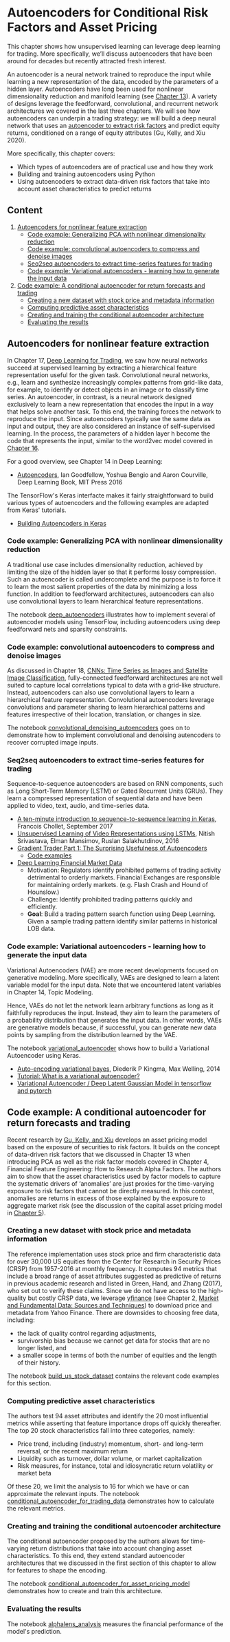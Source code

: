 # Autoencoders for Conditional Risk Factors and Asset Pricing

This chapter shows how unsupervised learning can leverage deep learning for trading. More specifically, we’ll discuss autoencoders that have been around for decades but recently attracted fresh interest.

An autoencoder is a neural network trained to reproduce the input while learning a new representation of the data, encoded by the parameters of a hidden layer. 
Autoencoders have long been used for nonlinear dimensionality reduction and manifold learning (see [Chapter 13](../13_unsupervised_learning)). 
A variety of designs leverage the feedforward, convolutional, and recurrent network architectures we covered in the last three chapters. 
We will see how autoencoders can underpin a trading strategy: we will build a deep neural network that uses an [autoencoder to extract risk factors](https://www.aqr.com/Insights/Research/Working-Paper/Autoencoder-Asset-Pricing-Models) and predict equity returns, conditioned on a range of equity attributes (Gu, Kelly, and Xiu 2020).

More specifically, this chapter covers:

- Which types of autoencoders are of practical use and how they work
- Building and training autoencoders using Python
- Using autoencoders to extract data-driven risk factors that take into account asset characteristics to predict returns

## Content

1. [Autoencoders for nonlinear feature extraction](#autoencoders-for-nonlinear-feature-extraction)
    * [Code example: Generalizing PCA with nonlinear dimensionality reduction](#code-example-generalizing-pca-with-nonlinear-dimensionality-reduction)
    * [Code example: convolutional autoencoders to compress and denoise images](#code-example-convolutional-autoencoders-to-compress-and-denoise-images)
    * [Seq2seq autoencoders to extract time-series features for trading](#seq2seq-autoencoders-to-extract-time-series-features-for-trading)
    * [Code example: Variational autoencoders - learning how to generate the input data](#code-example-variational-autoencoders---learning-how-to-generate-the-input-data)
2. [Code example: A conditional autoencoder for return forecasts and trading](#code-example-a-conditional-autoencoder-for-return-forecasts-and-trading)
    * [Creating a new dataset with stock price and metadata information](#creating-a-new-dataset-with-stock-price-and-metadata-information)
    * [Computing predictive asset characteristics](#computing-predictive-asset-characteristics)
    * [Creating and training the conditional autoencoder architecture](#creating-and-training-the-conditional-autoencoder-architecture)
    * [Evaluating the results](#evaluating-the-results)

## Autoencoders for nonlinear feature extraction

In Chapter 17, [Deep Learning for Trading](../17_deep_learning), we saw how neural networks succeed at supervised learning by extracting a hierarchical feature representation useful for the given task. Convolutional neural networks, e.g., learn and synthesize increasingly complex patterns from grid-like data, for example, to identify or detect objects in an image or to classify time series. 
An autoencoder, in contrast, is a neural network designed exclusively to learn a new representation that encodes the input in a way that helps solve another task. To this end, the training forces the network to reproduce the input. Since autoencoders typically use the same data as input and output, they are also considered an instance of self-supervised learning. 
In the process, the parameters of a hidden layer h become the code that represents the input, similar to the word2vec model covered in [Chapter 16](../16_word_embeddings). 

For a good overview, see Chapter 14 in Deep Learning:
- [Autoencoders](http://www.deeplearningbook.org/contents/autoencoders.html), Ian Goodfellow, Yoshua Bengio and Aaron Courville, Deep Learning Book, MIT Press 2016

The TensorFlow's Keras interfacte makes it fairly straightforward to build various types of autoencoders and the following examples are adapted from Keras' tutorials.

- [Building Autoencoders in Keras](https://blog.keras.io/building-autoencoders-in-keras.html)

### Code example: Generalizing PCA with nonlinear dimensionality reduction

A traditional use case includes dimensionality reduction, achieved by limiting the size of the hidden layer so that it performs lossy compression. Such an autoencoder is called undercomplete and the purpose is to force it to learn the most salient properties of the data by minimizing a loss function. In addition to feedforward architectures, autoencoders can also use convolutional layers to learn hierarchical feature representations.

The notebook [deep_autoencoders](01_deep_autoencoders.ipynb) illustrates how to implement several of autoencoder models using TensorFlow, including autoencoders using deep feedforward nets and sparsity constraints. 
 
### Code example: convolutional autoencoders to compress and denoise images

As discussed in Chapter 18, [CNNs: Time Series as Images and Satellite Image Classification](../18_convolutional_neural_nets), fully-connected feedforward architectures are not well suited to capture local correlations typical to data with a grid-like structure. Instead, autoencoders can also use convolutional layers to learn a hierarchical feature representation. Convolutional autoencoders leverage convolutions and parameter sharing to learn hierarchical patterns and features irrespective of their location, translation, or changes in size.

The notebook [convolutional_denoising_autoencoders](02_convolutional_denoising_autoencoders.ipynb) goes on to demonstrate how to implement convolutional and denoising autencoders to recover corrupted image inputs.

### Seq2seq autoencoders to extract time-series features for trading

Sequence-to-sequence autoencoders are based on RNN components, such as Long Short-Term Memory (LSTM) or Gated Recurrent Units (GRUs). They learn a compressed representation of sequential data and have been applied to video, text, audio, and time-series data.

- [A ten-minute introduction to sequence-to-sequence learning in Keras](https://blog.keras.io/a-ten-minute-introduction-to-sequence-to-sequence-learning-in-keras.html), Francois Chollet, September 2017
- [Unsupervised Learning of Video Representations using LSTMs](https://arxiv.org/abs/1502.04681), Nitish Srivastava, Elman Mansimov, Ruslan Salakhutdinov, 2016
- [Gradient Trader Part 1: The Surprising Usefulness of Autoencoders](https://rickyhan.com/jekyll/update/2017/09/14/autoencoders.html)
    - [Code examples](https://github.com/0b01/recurrent-autoencoder)
- [Deep Learning Financial Market Data](http://wp.doc.ic.ac.uk/hipeds/wp-content/uploads/sites/78/2017/01/Steven_Hutt_Deep_Networks_Financial.pdf)
    - Motivation: Regulators identify prohibited patterns of trading activity detrimental to orderly markets. Financial Exchanges are responsible for maintaining orderly markets. (e.g. Flash Crash and Hound of Hounslow.)
    - Challenge: Identify prohibited trading patterns quickly and efficiently.
    - **Goal**: Build a trading pattern search function using Deep Learning. Given a sample trading pattern identify similar patterns in historical LOB data.

### Code example: Variational autoencoders - learning how to generate the input data

Variational Autoencoders (VAE) are more recent developments focused on generative modeling. More specifically, VAEs are designed to learn a latent variable model for the input data. Note that we encountered latent variables in Chapter 14, Topic Modeling.

Hence, VAEs do not let the network learn arbitrary functions as long as it faithfully reproduces the input. Instead, they aim to learn the parameters of a probability distribution that generates the input data. In other words, VAEs are generative models because, if successful, you can generate new data points by sampling from the distribution learned by the VAE.

The notebook [variational_autoencoder](03_variational_autoencoder.ipynb) shows how to build a Variational Autoencoder using Keras.

- [Auto-encoding variational bayes](https://arxiv.org/abs/1312.6114), Diederik P Kingma, Max Welling, 2014
- [Tutorial: What is a variational autoencoder?](https://jaan.io/what-is-variational-autoencoder-vae-tutorial/)
- [Variational Autoencoder / Deep Latent Gaussian Model in tensorflow and pytorch](https://github.com/altosaar/variational-autoencoder)

## Code example: A conditional autoencoder for return forecasts and trading

Recent research by [Gu, Kelly, and Xiu](https://www.aqr.com/Insights/Research/Working-Paper/Autoencoder-Asset-Pricing-Models) develops an asset pricing model based on the exposure of securities to risk factors. It builds on the concept of data-driven risk factors that we discussed in Chapter 13 when introducing PCA as well as the risk factor models covered in Chapter 4, Financial Feature Engineering: How to Research Alpha Factors. 
The authors aim to show that the asset characteristics used by factor models to capture the systematic drivers of ‘anomalies’ are just proxies for the time-varying exposure to risk factors that cannot be directly measured. 
In this context, anomalies are returns in excess of those explained by the exposure to aggregate market risk (see the discussion of the capital asset pricing model in [Chapter 5](../05_strategy_evaluation)).

### Creating a new dataset with stock price and metadata information

The reference implementation uses stock price and firm characteristic data for over 30,000 US equities from the Center for Research in Security Prices (CRSP) from 1957-2016 at monthly frequency. It computes 94 metrics that include a broad range of asset attributes suggested as predictive of returns in previous academic research and listed in Green, Hand, and Zhang (2017), who set out to verify these claims.
Since we do not have access to the high-quality but costly CRSP data, we leverage [yfinance](https://github.com/ranaroussi/yfinance) (see Chapter 2, [Market and Fundamental Data: Sources and Techniques](../02_market_and_fundamental_data)) to download price and metadata from Yahoo Finance. There are downsides to choosing free data, including:
- the lack of quality control regarding adjustments, 
- survivorship bias because we cannot get data for stocks that are no longer listed, and
- a smaller scope in terms of both the number of equities and the length of their history. 

The notebook [build_us_stock_dataset](04_build_us_stock_dataset.ipynb) contains the relevant code examples for this section.

### Computing predictive asset characteristics

The authors test 94 asset attributes and identify the 20 most influential metrics while asserting that feature importance drops off quickly thereafter. The top 20 stock characteristics fall into three categories, namely:
- Price trend, including (industry) momentum, short- and long-term reversal, or the recent maximum return
- Liquidity such as turnover, dollar volume, or market capitalization
- Risk measures, for instance, total and idiosyncratic return volatility or market beta

Of these 20, we limit the analysis to 16 for which we have or can approximate the relevant inputs. The notebook [conditional_autoencoder_for_trading_data](05_conditional_autoencoder_for_trading_data.ipynb) demonstrates how to calculate the relevant metrics.

### Creating and training the conditional autoencoder architecture

The conditional autoencoder proposed by the authors allows for time-varying return distributions that take into account changing asset characteristics. 
To this end, they extend standard autoencoder architectures that we discussed in the first section of this chapter to allow for features to shape the encoding.

The notebook [conditional_autoencoder_for_asset_pricing_model](06_conditional_autoencoder_for_asset_pricing_model.ipynb) demonstrates how to create and train this architecture.

### Evaluating the results

The notebook [alphalens_analysis](07_alphalens_analysis.ipynb) measures the financial performance of the model's prediction.


